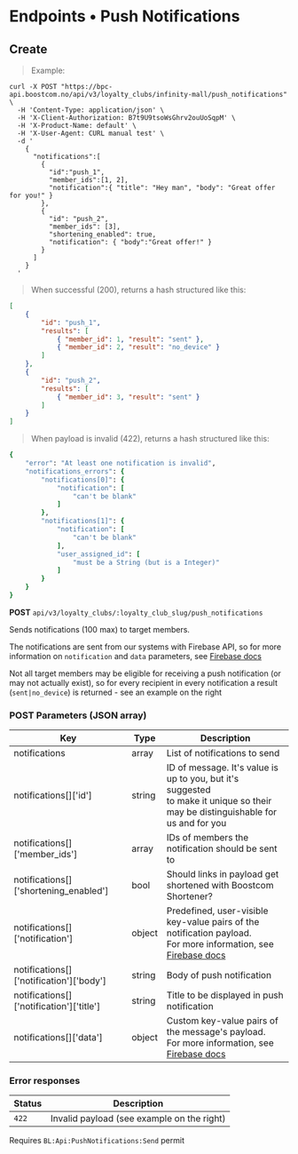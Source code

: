 # Endpoints &bull; Push Notifications

## <a name="v3-push-notification-create"></a> Create

> Example:

```shell
curl -X POST "https://bpc-api.boostcom.no/api/v3/loyalty_clubs/infinity-mall/push_notifications" \
  -H 'Content-Type: application/json' \
  -H 'X-Client-Authorization: B7t9U9tsoWsGhrv2ouUoSqpM' \
  -H 'X-Product-Name: default' \
  -H 'X-User-Agent: CURL manual test' \
  -d '
    {
      "notifications":[
        {
          "id":"push_1",
          "member_ids":[1, 2],
          "notification":{ "title": "Hey man", "body": "Great offer for you!" }
        },
        {
          "id": "push_2",
          "member_ids": [3],
          "shortening_enabled": true,
          "notification": { "body":"Great offer!" }
        }
      ]
    }
  '
```

> When successful (200), returns a hash structured like this:

```json
[
    {
        "id": "push_1",
        "results": [
            { "member_id": 1, "result": "sent" },
            { "member_id": 2, "result": "no_device" }
        ]
    },
    {
        "id": "push_2",
        "results": [
            { "member_id": 3, "result": "sent" }
        ]
    }
]

```

> When payload is invalid (422), returns a hash structured like this:

```ruby
{
    "error": "At least one notification is invalid",
    "notifications_errors": {
        "notifications[0]": {
            "notification": [
                "can't be blank"
            ]
        },
        "notifications[1]": {
            "notification": [
                "can't be blank"
            ],
            "user_assigned_id": [
                "must be a String (but is a Integer)"
            ]
        }
    }
}
``` 

**POST** `api/v3/loyalty_clubs/:loyalty_club_slug/push_notifications`

Sends notifications (100 max) to target members.

The notifications are sent from our systems with Firebase API, so for more information on `notification` and `data` parameters, see [Firebase docs](https://firebase.google.com/docs/cloud-messaging/http-server-ref) 

Not all target members may be eligible for receiving a push notification (or may not actually exist), so for every recipient 
in every notification a result (`sent|no_device`) is returned - see an example on the right

### POST Parameters (JSON array)

Key | Type | Description
--------- | --------- | ---------
notifications | array | List of notifications to send
notifications[]['id'] | string | ID of message. It's value is up to you, but it's suggested <br /> to make it unique so their may be distinguishable for us and for you
notifications[]['member_ids'] | array | IDs of members the notification should be sent to
notifications[]['shortening_enabled'] | bool | Should links in payload get shortened with Boostcom Shortener?
notifications[]['notification'] | object | Predefined, user-visible key-value pairs of the notification payload. <br /> For more information, see [Firebase docs](https://firebase.google.com/docs/cloud-messaging/http-server-ref#notification-payload-support)
notifications[]['notification']['body'] | string | Body of push notification
notifications[]['notification']['title'] | string | Title to be displayed in push notification
notifications[]['data'] | object | Custom key-value pairs of the message's payload. <br /> For more information, see [Firebase docs](https://firebase.google.com/docs/cloud-messaging/http-server-ref#data)

### Error responses

Status | Description
--------- | ----------- 
`422` | Invalid payload (see example on the right)

<aside class="notice">
Requires <code>BL:Api:PushNotifications:Send</code> permit
</aside>
